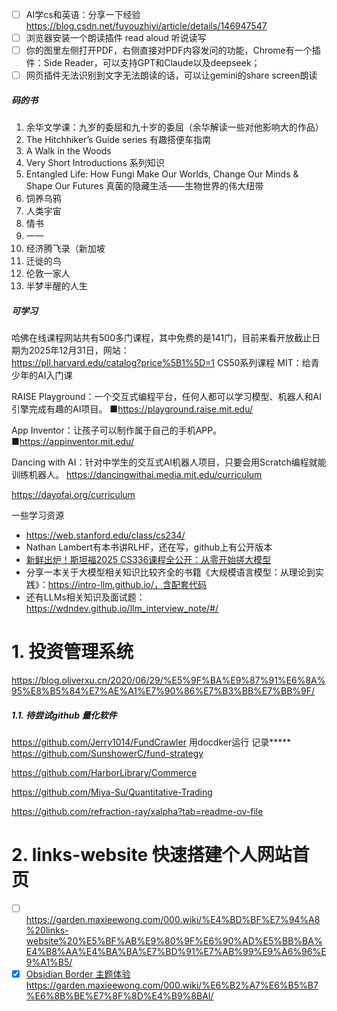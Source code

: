 - [ ] AI学cs和英语：分享一下经验  https://blog.csdn.net/fuyouzhiyi/article/details/146947547
- [ ] 浏览器安装一个朗读插件 read aloud 听说读写
- [ ] 你的图里左侧打开PDF，右侧直接对PDF内容发问的功能，Chrome有一个插件：Side Reader，可以支持GPT和Claude以及deepseek；
- [ ] 网页插件无法识别到文字无法朗读的话，可以让gemini的share screen朗读

##### 码的书
1. 余华文学课：九岁的委屈和九十岁的委屈（余华解读一些对他影响大的作品）
2. The Hitchhiker’s Guide series 有趣搭便车指南
3. A Walk in the Woods
4. Very Short Introductions 系列知识
5. Entangled Life: How Fungi Make Our Worlds, Change Our Minds & Shape Our Futures 真菌的隐藏生活——生物世界的伟大纽带
6. 饲养乌鸦
7. 人类宇宙  
8. 情书  
9. 一一
10. 经济腾飞录（新加坡  
11. 迁徙的鸟  
12. 伦敦一家人  
13. 半梦半醒的人生
##### 可学习
哈佛在线课程网站共有500多门课程，其中免费的是141门，目前来看开放截止日期为2025年12月31日，网站：  
https://pll.harvard.edu/catalog?price%5B1%5D=1
CS50系列课程
MIT：给青少年的AI入门课

RAISE Playground：一个交互式编程平台，任何人都可以学习模型、机器人和AI引擎完成有趣的AI项目。
■https://playground.raise.mit.edu/

App Inventor：让孩子可以制作属于自己的手机APP。
■https://appinventor.mit.edu/

Dancing with AI：针对中学生的交互式AI机器人项目，只要会用Scratch编程就能训练机器人。
https://dancingwithai.media.mit.edu/curriculum

https://dayofai.org/curriculum

一些学习资源
- https://web.stanford.edu/class/cs234/
- Nathan Lambert有本书讲RLHF，还在写，github上有公开版本
- [新鲜出炉！斯坦福2025 CS336课程全公开：从零开始搓大模型](https://mp.weixin.qq.com/s/QtBvFInkl3UDPdpRHp67_w)
- 分享一本关于大模型相关知识比较齐全的书籍《大规模语言模型：从理论到实践》：https://intro-llm.github.io/，含配套代码
- 还有LLMs相关知识及面试题：https://wdndev.github.io/llm_interview_note/#/

# 1. 投资管理系统
https://blog.oliverxu.cn/2020/06/29/%E5%9F%BA%E9%87%91%E6%8A%95%E8%B5%84%E7%AE%A1%E7%90%86%E7%B3%BB%E7%BB%9F/
##### 1.1. 待尝试github 量化软件
https://github.com/Jerry1014/FundCrawler
用docdker运行 记录*****
https://github.com/SunshowerC/fund-strategy

https://github.com/HarborLibrary/Commerce

https://github.com/Miya-Su/Quantitative-Trading

https://github.com/refraction-ray/xalpha?tab=readme-ov-file
# 2. links-website 快速搭建个人网站首页
- [ ] https://garden.maxieewong.com/000.wiki/%E4%BD%BF%E7%94%A8%20links-website%20%E5%BF%AB%E9%80%9F%E6%90%AD%E5%BB%BA%E4%B8%AA%E4%BA%BA%E7%BD%91%E7%AB%99%E9%A6%96%E9%A1%B5/
- [x] [Obsidian Border 主题体验](https://garden.maxieewong.com/000.wiki/Obsidian%20Border%20%E4%B8%BB%E9%A2%98%E4%BD%93%E9%AA%8C/)
https://garden.maxieewong.com/000.wiki/%E6%B2%A7%E6%B5%B7%E6%8B%BE%E7%8F%8D%E4%B9%8BAI/